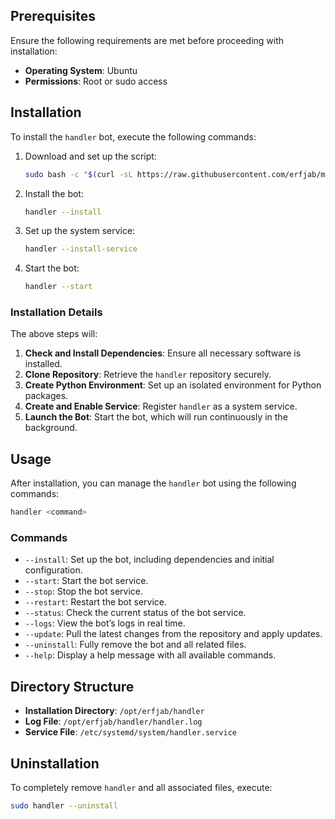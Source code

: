 ## Prerequisites

Ensure the following requirements are met before proceeding with installation:
- **Operating System**: Ubuntu
- **Permissions**: Root or sudo access

## Installation

To install the `handler` bot, execute the following commands:

1. Download and set up the script:
   ```bash
   sudo bash -c "$(curl -sL https://raw.githubusercontent.com/erfjab/migration/master/install.sh)" @ --install-script
   ```

2. Install the bot:
   ```bash
   handler --install
   ```

3. Set up the system service:
   ```bash
   handler --install-service
   ```

4. Start the bot:
   ```bash
   handler --start
   ```

### Installation Details

The above steps will:
1. **Check and Install Dependencies**: Ensure all necessary software is installed.
2. **Clone Repository**: Retrieve the `handler` repository securely.
3. **Create Python Environment**: Set up an isolated environment for Python packages.
4. **Create and Enable Service**: Register `handler` as a system service.
5. **Launch the Bot**: Start the bot, which will run continuously in the background.

## Usage

After installation, you can manage the `handler` bot using the following commands:

```bash
handler <command>
```

### Commands

- `--install`: Set up the bot, including dependencies and initial configuration.
- `--start`: Start the bot service.
- `--stop`: Stop the bot service.
- `--restart`: Restart the bot service.
- `--status`: Check the current status of the bot service.
- `--logs`: View the bot’s logs in real time.
- `--update`: Pull the latest changes from the repository and apply updates.
- `--uninstall`: Fully remove the bot and all related files.
- `--help`: Display a help message with all available commands.

## Directory Structure

- **Installation Directory**: `/opt/erfjab/handler`
- **Log File**: `/opt/erfjab/handler/handler.log`
- **Service File**: `/etc/systemd/system/handler.service`

## Uninstallation

To completely remove `handler` and all associated files, execute:

```bash
sudo handler --uninstall
```